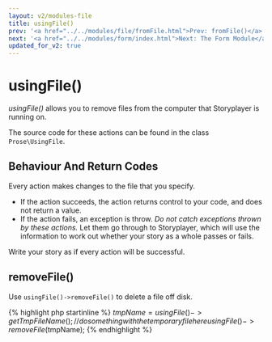 ```yaml
---
layout: v2/modules-file
title: usingFile()
prev: '<a href="../../modules/file/fromFile.html">Prev: fromFile()</a>'
next: '<a href="../../modules/form/index.html">Next: The Form Module</a>'
updated_for_v2: true
---
```


# usingFile()

_usingFile()_ allows you to remove files from the computer that Storyplayer is running on.

The source code for these actions can be found in the class `Prose\UsingFile`.

## Behaviour And Return Codes

Every action makes changes to the file that you specify.

* If the action succeeds, the action returns control to your code, and does not return a value.
* If the action fails, an exception is throw. _Do not catch exceptions thrown by these actions._ Let them go through to Storyplayer, which will use the information to work out whether your story as a whole passes or fails.

Write your story as if every action will be successful.

## removeFile()

Use `usingFile()->removeFile()` to delete a file off disk.

{% highlight php startinline %}
$tmpName = usingFile()->getTmpFileName();
// do something with the temporary file here
usingFile()->removeFile($tmpName);
{% endhighlight %}

